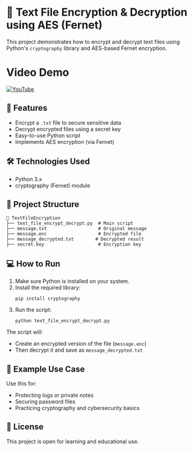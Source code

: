 # 🔐 Text File Encryption & Decryption using AES (Fernet)

This  project demonstrates how to encrypt and decrypt text files using Python's `cryptography` library and AES-based Fernet encryption.
# Video Demo
[![YouTube](https://github.com/user-attachments/assets/d6fdee87-a95b-4576-a709-7485c489e93f)](https://www.youtube.com/watch?v=qu23scdH_Z8)
## 🚀 Features

- Encrypt a `.txt` file to secure sensitive data
- Decrypt encrypted files using a secret key
- Easy-to-use Python script
- Implements AES encryption (via Fernet)

## 🛠️ Technologies Used

- Python 3.x
- cryptography (Fernet) module

## 📂 Project Structure

```
📁 TextFileEncryption
├── text_file_encrypt_decrypt.py  # Main script
├── message.txt                   # Original message
├── message.enc                   # Encrypted file
├── message_decrypted.txt        # Decrypted result
├── secret.key                    # Encryption key
```

## 💻 How to Run

1. Make sure Python is installed on your system.
2. Install the required library:
   ```
   pip install cryptography
   ```
3. Run the script:
   ```
   python text_file_encrypt_decrypt.py
   ```

The script will:
- Create an encrypted version of the file (`message.enc`)
- Then decrypt it and save as `message_decrypted.txt`

## 📌 Example Use Case

Use this for:
- Protecting logs or private notes
- Securing password files
- Practicing cryptography and cybersecurity basics

## 📃 License

This project is open for learning and educational use.
